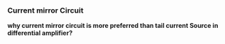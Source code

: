 ### Current mirror Circuit
**why current mirror circuit is more preferred than tail current Source in differential amplifier?**
